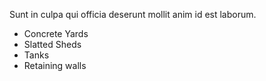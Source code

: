 Sunt in culpa qui officia deserunt mollit anim id est laborum.

* Concrete Yards
* Slatted Sheds
* Tanks
* Retaining walls
